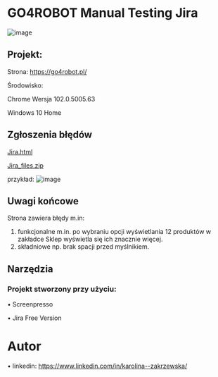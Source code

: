 # GO4ROBOT Manual Testing Jira

![image](https://user-images.githubusercontent.com/92153501/171048715-58c007ff-209f-434a-9988-e1ca5db4a4de.png)


## Projekt:
Strona: https://go4robot.pl/

Środowisko:

Chrome Wersja 102.0.5005.63

Windows 10 Home

## Zgłoszenia błędów
[Jira.html ](https://github.com/KarolinaZakrzewska/GO4ROBOT/blob/3805331b4495b798e2994e48870169e7b8f8b724/Jira.html)


[Jira_files.zip](https://github.com/KarolinaZakrzewska/GO4ROBOT/blob/3805331b4495b798e2994e48870169e7b8f8b724/Jira_files.zip)

przykład:
![image](https://user-images.githubusercontent.com/92153501/171050270-062c394a-43b7-4d42-b950-07252b971139.png)


## Uwagi końcowe
Strona zawiera błędy m.in:
1.	funkcjonalne m.in. po wybraniu opcji wyświetlania 12 produktów w zakładce Sklep wyświetla się ich znacznie więcej.
2.	składniowe np. brak spacji przed myślnikiem.



## Narzędzia

### Projekt stworzony przy użyciu:

•	Screenpresso

•	Jira Free Version



# Autor

•	linkedin: https://www.linkedin.com/in/karolina--zakrzewska/
